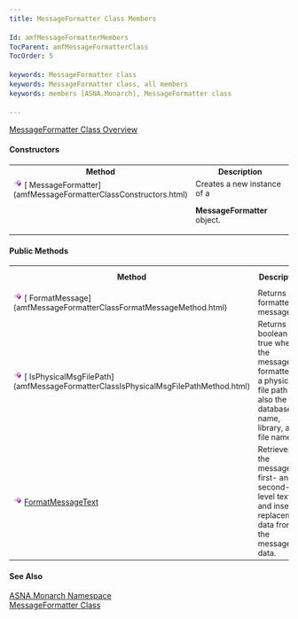 ```yaml
---
title: MessageFormatter Class Members

Id: amfMessageFormatterMembers
TocParent: amfMessageFormatterClass
TocOrder: 5

keywords: MessageFormatter class
keywords: MessageFormatter class, all members
keywords: members [ASNA.Monarch], MessageFormatter class

---
```


[ MessageFormatter Class Overview](amfMessageFormatterClass.html) 
<!--mine -->

#### Constructors
<table class="mytable" cellspacing="0" cellpadding="4" width="90%">
          <colgroup>
            <col width="20%" />
            <col width="70%" />
          </colgroup>
          <tr>
            <th>Method</th>
            <th>Description</th>
          </tr>
          <tr valign="top">
            <td>  <img height="16" alt="constructor" src="images/constructor.bmp" width="16" border="0" />
              [
              MessageFormatter](amfMessageFormatterClassConstructors.html)
            </td>
            <td>Creates a new instance of a

 **MessageFormatter**  object.</td>
          </tr>
</table>

<!--mine -->

#### Public Methods
<table class="mytable" cellspacing="0" cellpadding="4" width="90%">
          <colgroup>
            <col width="20%" />
            <col width="70%" />
          </colgroup>
          <tr>
            <th style="height: 31px">Method</th>
            <th style="height: 31px">Description</th>
          </tr>
          <tr>
            <td>  <img height="16" alt="public method" src="images/methods.bmp" width="16" border="0" />
              [
              FormatMessage](amfMessageFormatterClassFormatMessageMethod.html)
            </td>
            <td>Returns a formatted
            message.</td>
          </tr>
          <tr>
            <td>  <img height="16" alt="public method" src="images/methods.bmp" width="16" border="0" />
              [
              IsPhysicalMsgFilePath](amfMessageFormatterClassIsPhysicalMsgFilePathMethod.html)
            </td>
            <td>Returns boolean true when
            the message formatted is a physical file path and also
            the database name, library, and file name.</td>
          </tr>
           <tr>
            <td>  <img height="16" alt="public method" src="images/methods.bmp" width="16" border="0" />
              <a shape="rect" href="amfMessageFormatterClassFormatMessageTextMethod.htm">
              FormatMessageText</a>
            </td>
            <td>Retrieves the message's first- and second-level text and inserts 
			replacement data from the message data.</td>
          </tr>
</table>

#### See Also
[ASNA.Monarch
      Namespace](amfMonarchNamespace.html)
      <br />
      [
      MessageFormatter Class](amfMessageFormatterClass.html)
      <p />  

